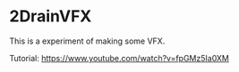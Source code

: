 # 2DrainVFX
This is a experiment of making some VFX. 

Tutorial: https://www.youtube.com/watch?v=fpGMz5Ia0XM
